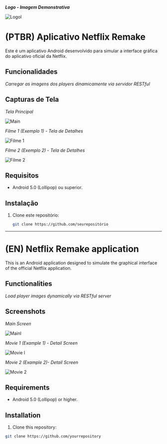 _**Logo - Imagem Demonstrativa**_

![Logol](https://github.com/SAANDRIN/ImagensConjunto/blob/main/Netflix%20-%20Logo.jpg)

# (PTBR) Aplicativo Netflix Remake

Este é um aplicativo Android desenvolvido para simular a interface gráfica do aplicativo oficial da Netflix.

## Funcionalidades

_Carregar as imagens dos players dinamicamente via servidor RESTful_


## Capturas de Tela

_Tela Principal_

![Main](https://github.com/SAANDRIN/ImagensConjunto/blob/main/NetflixRemake%20-%20Tela%20Principal.png)


_Filme 1 (Exemplo 1) - Tela de Detalhes_

![Filme 1](https://github.com/SAANDRIN/ImagensConjunto/blob/main/Filme%201.png)


_Filme 2 (Exemplo 2) - Tela de Detalhes_

![Filme 2](https://github.com/SAANDRIN/ImagensConjunto/blob/main/Filme%202.png)

## Requisitos

- Android 5.0 (Lollipop) ou superior.

## Instalação

1. Clone este repositório:
   ```sh
   git clone https://github.com/seurepositório


---------------------------------------------------------------------------------------------------------------------------------------------------------------------------
# (EN) Netflix Remake application


This is an Android application designed to simulate the graphical interface of the official Netflix application.

## Functionalities

_Load player images dynamically via RESTful server_


## Screenshots

_Main Screen_

![Mainl](https://github.com/SAANDRIN/ImagensConjunto/blob/main/NetflixRemake%20-%20Tela%20Principal.png)


_Movie 1 (Example 1) - Detail Screen_

![Movie l](https://github.com/SAANDRIN/ImagensConjunto/blob/main/Filme%201.png)


_Movie 2 (Example 2)- Detail Screen_

![Movie 2](https://github.com/SAANDRIN/ImagensConjunto/blob/main/Filme%202.png)



## Requirements

- Android 5.0 (Lollipop) or higher.

## Installation

1. Clone this repository:
 ```sh
 git clone https://github.com/yourrepository
